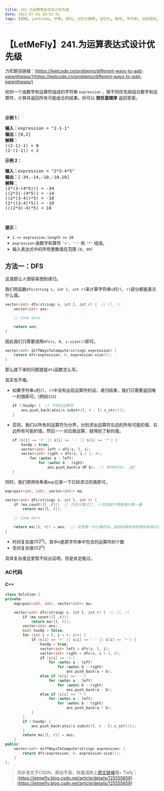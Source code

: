 ```yaml
---
title: 241.为运算表达式设计优先级
date: 2022-07-01 10:53:51
tags: [题解, LeetCode, 中等, 递归, 记忆化搜索, 记忆化, 数学, 字符串, 动态规划, 深度优先搜索, DFS]
---
```


# 【LetMeFly】241.为运算表达式设计优先级

力扣题目链接：[https://leetcode.cn/problems/different-ways-to-add-parentheses/](https://leetcode.cn/problems/different-ways-to-add-parentheses/)

<p>给你一个由数字和运算符组成的字符串&nbsp;<code>expression</code> ，按不同优先级组合数字和运算符，计算并返回所有可能组合的结果。你可以 <strong>按任意顺序</strong> 返回答案。</p>

<p>&nbsp;</p>

<p><strong>示例 1：</strong></p>

<pre>
<strong>输入：</strong>expression = "2-1-1"
<strong>输出：</strong>[0,2]
<strong>解释：</strong>
((2-1)-1) = 0 
(2-(1-1)) = 2
</pre>

<p><strong>示例 2：</strong></p>

<pre>
<strong>输入：</strong>expression = "2*3-4*5"
<strong>输出：</strong>[-34,-14,-10,-10,10]
<strong>解释：</strong>
(2*(3-(4*5))) = -34 
((2*3)-(4*5)) = -14 
((2*(3-4))*5) = -10 
(2*((3-4)*5)) = -10 
(((2*3)-4)*5) = 10
</pre>

<p>&nbsp;</p>

<p><strong>提示：</strong></p>

<ul>
	<li><code>1 &lt;= expression.length &lt;= 20</code></li>
	<li><code>expression</code> 由数字和算符 <code>'+'</code>、<code>'-'</code> 和 <code>'*'</code> 组成。</li>
	<li>输入表达式中的所有整数值在范围 <code>[0, 99]</code>&nbsp;</li>
</ul>


## 方法一：DFS

这道题让人很容易想到递归。

我们用函数```dfs(string s, int l, int r)```来计算字符串```s```的```[l, r)```部分都能表示什么值。

```cpp
vector<int> dfs(string& s, int l, int r) {  // [l, r)
    vector<int> ans;

    // Code here

    return ans;
}
```

因此我们只需要调用```dfs(s, 0, s.size())```即可。

```cpp
vector<int> diffWaysToCompute(string& expression) {
    return dfs(expression, 0, expression.size());
}
```

那么接下来的问题就是```dfs```函数怎么写。

其实也不难。

+ 如果字符串```s```的```[l, r)```中没有出现运算符的话，递归结束，我们只需要返回唯一的值即可。(例如```125```)
    ```cpp
    if (!hasOp) {  // 不存在运算符
        ans.push_back(atoi(s.substr(l, r - l).c_str()));
    }
    ```
+ 否则，我们以所有的运算符为分界，分别求出运算符左边的所有可能的值、右边所有可能的值，然后一一对应做运算，就得到了新的值。
    ```cpp
    if (s[i] == '+' || s[i] == '-' || s[i] == '*') {
        hasOp = true;
        vector<int> left = dfs(s, l, i);
        vector<int> right = dfs(s, i + 1, r);
            for (auto& a : left)
                for (auto& b : right)
                    ans.push_back(a OP b);  // 其中OP为+、-或*
    }
    ```

同时，我们使用哈希表```map```记录一下已经求过的值即可。

```cpp
map<pair<int, int>, vector<int>> ma;

vector<int> dfs(string& s, int l, int r) {
    if (ma.count({l ,r}))  // 已经计算过[l, r)的话就不需要再计算一遍
        return ma[{l, r}];
    
    // Code Here

    return ma[{l, r}] = ans;  // 这是第一次计算的话，返回结果前用顺便哈希表记录一下，避免下次重复计算
}
```

+ 时间复杂度$O(2^n)$，其中$n$是原字符串中包含的运算符的个数
+ 空间复杂度$O(2^n)$

具体复杂度这里暂不给出证明，但是肯定能过。

### AC代码

#### C++

```cpp
class Solution {
private:
    map<pair<int, int>, vector<int>> ma;

    vector<int> dfs(string& s, int l, int r) {  // [l, r)
        if (ma.count({l ,r}))
            return ma[{l, r}];
        vector<int> ans;
        bool hasOp = false;
        for (int i = l; i < r; i++) {
            if (s[i] == '+' || s[i] == '-' || s[i] == '*') {
                hasOp = true;
                vector<int> left = dfs(s, l, i);
                vector<int> right = dfs(s, i + 1, r);
                if (s[i] == '+')
                    for (auto& a : left)
                        for (auto& b : right)
                            ans.push_back(a + b);
                else if (s[i] == '-')
                    for (auto& a : left)
                        for (auto& b : right)
                            ans.push_back(a - b);
                else if (s[i] == '*')
                    for (auto& a : left)
                        for (auto& b : right)
                            ans.push_back(a * b);
            }
        }
        if (!hasOp) {
            ans.push_back(atoi(s.substr(l, r - l).c_str()));
        }
        return ma[{l, r}] = ans;
    }
public:
    vector<int> diffWaysToCompute(string& expression) {
        return dfs(expression, 0, expression.size());
    }
};
```


> 同步发文于CSDN，原创不易，转载请附上[原文链接](https://blog.tisfy.eu.org/2022/07/01/LeetCode%200241.%E4%B8%BA%E8%BF%90%E7%AE%97%E8%A1%A8%E8%BE%BE%E5%BC%8F%E8%AE%BE%E8%AE%A1%E4%BC%98%E5%85%88%E7%BA%A7/)哦~
> Tisfy：[https://letmefly.blog.csdn.net/article/details/125555659](https://letmefly.blog.csdn.net/article/details/125555659)

